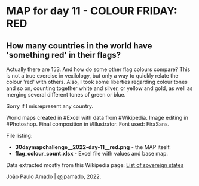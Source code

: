 <h1>MAP for day 11 - COLOUR FRIDAY: RED</h1>
<h2>How many countries in the world have 'something red' in their flags?</h2>
<p>Actually there are 153. And how do some other flag colours compare? This is not a true exercise in vexilology, but only a way to quickly relate the colour 'red' with others. Also, I took some liberties regarding colour tones and so on, counting together white and silver, or yellow and gold, as well as merging several different tones of green or blue.</p>
<p>Sorry if I misrepresent any country.</p>
<p>World maps created in #Excel with data from #Wikipedia. Image editing in #Photoshop. Final composition in #Illustrator. Font used: FiraSans.</p>

<p>File listing:</p>
<ul>
  <li><b>30daymapchallenge__2022-day-11__red.png</b> - the MAP itself.</li>
  <li><b>flag_colour_count.xlsx</b> - Excel file with values and base map.</li>
</ul>

<p>Data extracted mostly from this Wikipedia page: <a href="https://en.wikipedia.org/wiki/List_of_sovereign_states">List of sovereign states</a><p>
<p>João Paulo Amado | @jpamado, 2022.</p>
